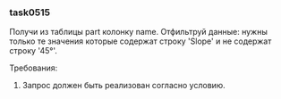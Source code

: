 
### task0515

Получи из таблицы part колонку name.
Отфильтруй данные: нужны только те значения которые содержат строку &#39;Slope&#39; и не содержат строку &#39;45&deg;&#39;.


Требования:
1.	Запрос должен быть реализован согласно условию.


